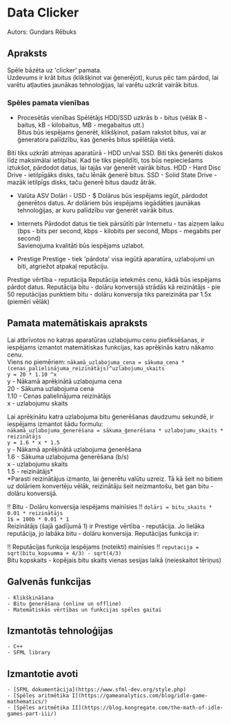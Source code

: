 # Data Clicker
Autors: Gundars Rēbuks
## Apraksts
Spēle bāzēta uz 'clicker' pamata.  
Uzdevums ir krāt bitus (klikšķinot vai ģenerējot), kurus pēc tam pārdod, lai varētu atļauties jaunākas tehnoloģijas, lai varētu uzkrāt vairāk bitus.
### Spēles pamata vienības
- Procesētās vienības
Spēlētājs HDD/SSD uzkrās b - bitus (vēlāk B - baitus, kB - kilobaitus, MB - megabaitus utt.)  
Bitus būs iespējams ģenerēt, klikšķinot, pašam rakstot bitus, vai ar ģeneratora palīdzību, kas ģenerēs bitus spēlētāja vietā.

Biti tiks uzkrāti atmiņas aparatūrā - HDD un/vai SSD. Biti tiks ģenerēti diskos līdz maksimālai ietilpībai. Kad tie tiks piepildīti, tos būs nepieciešams iztukšot, pārdodot datus, lai tajās var ģenerēt vairāk bitus.
HDD - Hard Disc Drive - ietilpīgāks disks, taču lēnāk ģenerē bitus.
SSD - Solid State Drive - mazāk ietilpīgs disks, taču ģenerē bitus daudz ātrāk.

- Valūta
ASV Dolāri - USD - $
Dolārus būs iespējams iegūt, pārdodot ģenerētos datus. Ar dolāriem būs iespējams iegādāties jaunākas tehnoloģijas, ar kuru palīdzību var ģenerēt vairāk bitus.

- Internets
Pārdodot datus tie tiek pārsūtīti pār Internetu - tas aizņem laiku (bps - bits per second, kbps - kilobits per second, Mbps - megabits per second)  
Savienojuma kvalitāti būs iespējams uzlabot.

- Prestige
Prestige - tiek 'pārdota' visa iegūtā aparatūra, uzlabojumi un biti, atgriežot atpakaļ reputāciju.

Prestige vērtība - reputācija
Reputācija ietekmēs cenu, kādā būs iespējams pārdot datus. Reputācija bitu - dolāru konversijā strādās kā reizinātājs - pie 50 reputācijas punktiem bitu - dolāru konversija tiks pareizināta par 1.5x (piemēri vēlāk)

## Pamata matemātiskais apraksts
Lai atbrīvotos no katras aparatūras uzlabojumu cenu piefiksēšanas, ir iespējams izmantot matemātiskas funkcijas, kas aprēķinās katru nākamo cenu.  
Viens no piemēriem:
`nākamā_uzlabojuma_cena = sākuma_cena * (cenas_palielinājuma_reizinātājs)^uzlabojumu_skaits`  
`y = 20 * 1.10 ^x`  
y - Nākamā aprēķinātā uzlabojuma cena  
20 - Sākuma uzlabojuma cena  
1.10 - Cenas palielinājuma reizinātājs  
x - uzlabojumu skaits  
      
Lai aprēķinātu katra uzlabojuma bitu ģenerēšanas daudzumu sekundē, ir iespējams izmantot šādu formulu:  
`nākamā_uzlabojuma_ģenerēšana = sākuma_ģenerēšana * uzlabojumu_skaits * reizinātājs`  
`y = 1.6 * x * 1.5`  
y - Nākamā aprēķinātā uzlabojuma ģenerēšana  
1.6 - Sākuma uzlabojuma ģenerēšana (b/s)  
x - uzlabojumu skaits  
1.5 - reizinātājs*  
*Parasti reizinātājus izmanto, lai ģenerētu valūtu uzreiz. Tā kā šeit no bitiem uz dolāriem konvertēju vēlāk, reizinātāju šeit neizmantošu, bet gan bitu - dolāru konversijā.  
      
!! Bitu - Dolāru konversija iespējams mainīsies !!
`dolāri = bitu_skaits * 0.01 * reizinātājs`  
`1$ = 100b * 0.01 * 1`  
Reizinātājs (šajā gadījumā 1) ir Prestige vērtība - reputācija. Jo lielāka reputācija, jo labāka bitu - dolāru konversija. Reputācijas funkcija ir:  

!! Reputācijas funkcija iespējams (noteikti) mainīsies !!
`reputacija = sqrt(bitu_kopsumma + 4/3) - sqrt(4/3)`  
Bitu kopskaits - kopējais bitu skaits vienas sesijas laikā (neieskaitot tēriņus)
## Galvenās funkcijas
	- Klikšķināšana
	- Bitu ģenerēšana (online un offline)
	- Matemātiskās vērtības un funkcijas spēles gaitai
## Izmantotās tehnoloģijas
	- C++
	- SFML library
## Izmantotie avoti
	- [SFML dokumentācija](https://www.sfml-dev.org/style.php)
	- [Spēles aritmētika I](https://gameanalytics.com/blog/idle-game-mathematics/)
	- [Spēles aritmētika II](https://blog.kongregate.com/the-math-of-idle-games-part-iii/)

